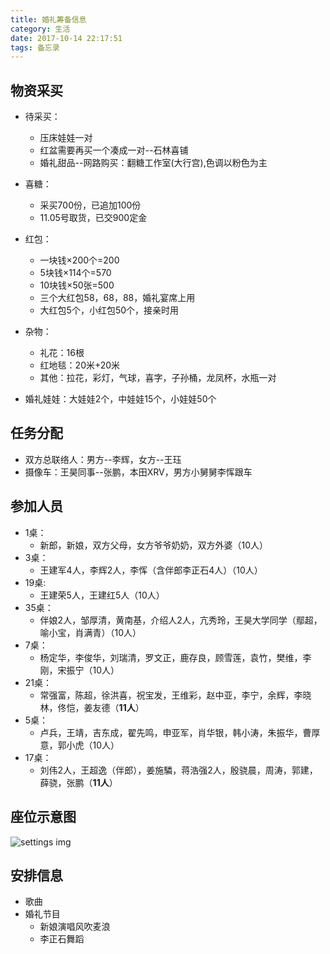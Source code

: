 ```yaml
---
title: 婚礼筹备信息
category: 生活
date: 2017-10-14 22:17:51
tags: 备忘录
---
```


## 物资采买
- 待采买：
    - 压床娃娃一对
    - 红盆需要再买一个凑成一对--石林喜铺
    - 婚礼甜品--网路购买：翻糖工作室(大行宫),色调以粉色为主

- 喜糖：
    - 采买700份，已追加100份
    - 11.05号取货，已交900定金
- 红包：
    - 一块钱×200个=200
    - 5块钱×114个=570
    - 10块钱×50张=500
    - 三个大红包58，68，88，婚礼宴席上用
    - 大红包5个，小红包50个，接亲时用
- 杂物：
    - 礼花：16根
    - 红地毯：20米+20米
    - 其他：拉花，彩灯，气球，喜字，子孙桶，龙凤杯，水瓶一对
- 婚礼娃娃：大娃娃2个，中娃娃15个，小娃娃50个
## 任务分配
- 双方总联络人：男方--李辉，女方--王珏
- 摄像车：王昊同事--张鹏，本田XRV，男方小舅舅李恽跟车

## 参加人员
- 1桌：
    - 新郎，新娘，双方父母，女方爷爷奶奶，双方外婆（10人）
- 3桌：
    - 王建军4人，李辉2人，李恽（含伴郎李正石4人）（10人）
- 19桌:
    - 王建荣5人，王建红5人（10人）
- 35桌：
    - 伴娘2人，邹厚清，黄南基，介绍人2人，亢秀玲，王昊大学同学（鄢超，喻小宝，肖满青）（10人）
- 7桌：
    - 杨定华，李俊华，刘瑞清，罗文正，鹿存良，顾雪莲，袁竹，樊维，李刚，宋振宁（10人）
- 21桌：
    - 常强富，陈超，徐洪喜，祝宝发，王维彩，赵中亚，李宁，余辉，李晓林，佟恺，姜友德（**11人**）
- 5桌：
    - 卢兵，王靖，吉东成，翟先鸣，申亚军，肖华银，韩小涛，朱振华，曹厚意，郭小虎（10人）
- 17桌：
    - 刘伟2人，王超逸（伴郎），姜施驎，蒋浩强2人，殷骁晨，周涛，郭建，薛骁，张鹏（**11人**）

## 座位示意图
![settings img](/images/settings.jpg)

## 安排信息
- 歌曲
- 婚礼节目
    - 新娘演唱风吹麦浪
    - 李正石舞蹈